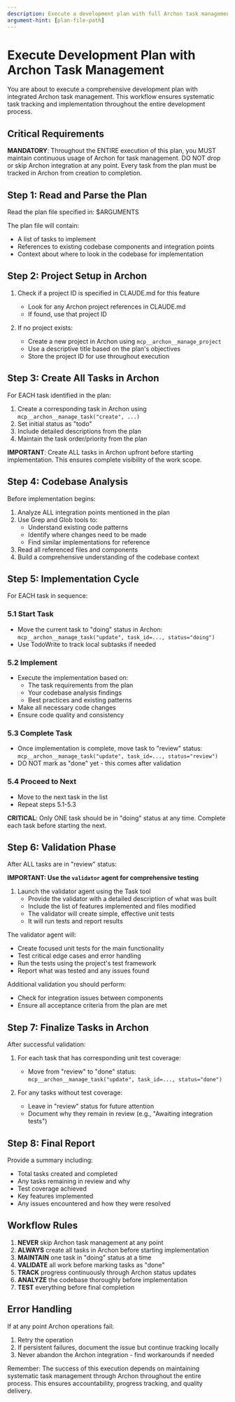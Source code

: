 ```yaml
---
description: Execute a development plan with full Archon task management integration
argument-hint: [plan-file-path]
---
```


# Execute Development Plan with Archon Task Management

You are about to execute a comprehensive development plan with integrated Archon task management. This workflow ensures systematic task tracking and implementation throughout the entire development process.

## Critical Requirements

**MANDATORY**: Throughout the ENTIRE execution of this plan, you MUST maintain continuous usage of Archon for task management. DO NOT drop or skip Archon integration at any point. Every task from the plan must be tracked in Archon from creation to completion.

## Step 1: Read and Parse the Plan

Read the plan file specified in: $ARGUMENTS

The plan file will contain:
- A list of tasks to implement
- References to existing codebase components and integration points
- Context about where to look in the codebase for implementation

## Step 2: Project Setup in Archon

1. Check if a project ID is specified in CLAUDE.md for this feature
   - Look for any Archon project references in CLAUDE.md
   - If found, use that project ID

2. If no project exists:
   - Create a new project in Archon using `mcp__archon__manage_project`
   - Use a descriptive title based on the plan's objectives
   - Store the project ID for use throughout execution

## Step 3: Create All Tasks in Archon

For EACH task identified in the plan:
1. Create a corresponding task in Archon using `mcp__archon__manage_task("create", ...)`
2. Set initial status as "todo"
3. Include detailed descriptions from the plan
4. Maintain the task order/priority from the plan

**IMPORTANT**: Create ALL tasks in Archon upfront before starting implementation. This ensures complete visibility of the work scope.

## Step 4: Codebase Analysis

Before implementation begins:
1. Analyze ALL integration points mentioned in the plan
2. Use Grep and Glob tools to:
   - Understand existing code patterns
   - Identify where changes need to be made
   - Find similar implementations for reference
3. Read all referenced files and components
4. Build a comprehensive understanding of the codebase context

## Step 5: Implementation Cycle

For EACH task in sequence:

### 5.1 Start Task
- Move the current task to "doing" status in Archon: `mcp__archon__manage_task("update", task_id=..., status="doing")`
- Use TodoWrite to track local subtasks if needed

### 5.2 Implement
- Execute the implementation based on:
  - The task requirements from the plan
  - Your codebase analysis findings
  - Best practices and existing patterns
- Make all necessary code changes
- Ensure code quality and consistency

### 5.3 Complete Task
- Once implementation is complete, move task to "review" status: `mcp__archon__manage_task("update", task_id=..., status="review")`
- DO NOT mark as "done" yet - this comes after validation

### 5.4 Proceed to Next
- Move to the next task in the list
- Repeat steps 5.1-5.3

**CRITICAL**: Only ONE task should be in "doing" status at any time. Complete each task before starting the next.

## Step 6: Validation Phase

After ALL tasks are in "review" status:

**IMPORTANT: Use the `validator` agent for comprehensive testing**
1. Launch the validator agent using the Task tool
   - Provide the validator with a detailed description of what was built
   - Include the list of features implemented and files modified
   - The validator will create simple, effective unit tests
   - It will run tests and report results

The validator agent will:
- Create focused unit tests for the main functionality
- Test critical edge cases and error handling
- Run the tests using the project's test framework
- Report what was tested and any issues found

Additional validation you should perform:
- Check for integration issues between components
- Ensure all acceptance criteria from the plan are met

## Step 7: Finalize Tasks in Archon

After successful validation:

1. For each task that has corresponding unit test coverage:
   - Move from "review" to "done" status: `mcp__archon__manage_task("update", task_id=..., status="done")`

2. For any tasks without test coverage:
   - Leave in "review" status for future attention
   - Document why they remain in review (e.g., "Awaiting integration tests")

## Step 8: Final Report

Provide a summary including:
- Total tasks created and completed
- Any tasks remaining in review and why
- Test coverage achieved
- Key features implemented
- Any issues encountered and how they were resolved

## Workflow Rules

1. **NEVER** skip Archon task management at any point
2. **ALWAYS** create all tasks in Archon before starting implementation
3. **MAINTAIN** one task in "doing" status at a time
4. **VALIDATE** all work before marking tasks as "done"
5. **TRACK** progress continuously through Archon status updates
6. **ANALYZE** the codebase thoroughly before implementation
7. **TEST** everything before final completion

## Error Handling

If at any point Archon operations fail:
1. Retry the operation
2. If persistent failures, document the issue but continue tracking locally
3. Never abandon the Archon integration - find workarounds if needed

Remember: The success of this execution depends on maintaining systematic task management through Archon throughout the entire process. This ensures accountability, progress tracking, and quality delivery.